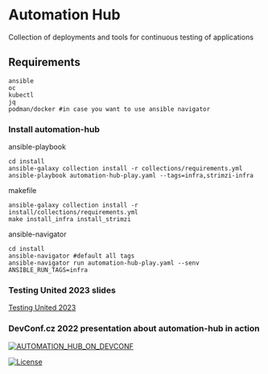 # Automation Hub
Collection of deployments and tools for continuous testing of applications

## Requirements
```
ansible
oc
kubectl
jq
podman/docker #in case you want to use ansible navigator
```

### Install automation-hub
ansible-playbook
```
cd install
ansible-galaxy collection install -r collections/requirements.yml
ansible-playbook automation-hub-play.yaml --tags=infra,strimzi-infra
```

makefile
```
ansible-galaxy collection install -r install/collections/requirements.yml
make install_infra install_strimzi 
```

ansible-navigator
```
cd install
ansible-navigator #default all tags
ansible-navigator run automation-hub-play.yaml --senv ANSIBLE_RUN_TAGS=infra
```

### Testing United 2023 slides
[Testing United 2023](https://docs.google.com/presentation/d/1E2mBTQfsJybLtWnGRRpw-Xw5dohwRjXtsXgPq0_wpwk/edit?usp=sharing)

### DevConf.cz 2022 presentation about automation-hub in action
[![AUTOMATION_HUB_ON_DEVCONF](https://img.youtube.com/vi/oLAYig0zQgw/0.jpg)](https://www.youtube.com/watch?v=oLAYig0zQgw)

[![License](https://img.shields.io/badge/License-Apache%202.0-blue.svg)](https://opensource.org/licenses/Apache-2.0)
